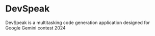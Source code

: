 # DevSpeak
DevSpeak is a multitasking code generation application designed for Google Gemini contest 2024
